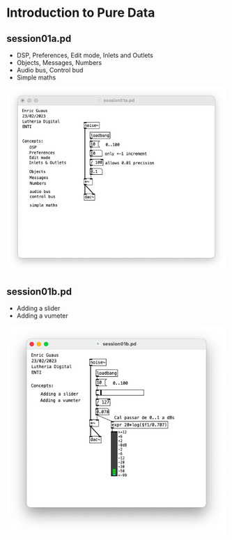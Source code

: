 # Introduction to Pure Data

## session01a.pd 

* DSP, Preferences, Edit mode, Inlets and Outlets
* Objects, Messages, Numbers
* Audio bus, Control bud
* Simple maths

![session01a.png](./session01a.png)

## session01b.pd

* Adding a slider
* Adding a vumeter

![session01b.png](session01b.png)

